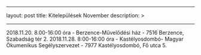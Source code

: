 
---
layout: post
title: Kitelepülések November
description: >


---

2018.11.20. 8.00-16:00 óra - Berzence-Művelődési ház - 7516 Berzence, Szabadság tér 2.
2018.11.28. 8:00-16:00 óra - Kastélyosdombó- Magyar Ökumenikus Segélyszervezet - 7977 Kastélyosdombó, Fő utca 5.

